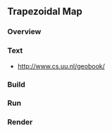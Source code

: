 ## Trapezoidal Map

### Overview

### Text

 * http://www.cs.uu.nl/geobook/
 
### Build
 
### Run
 
### Render